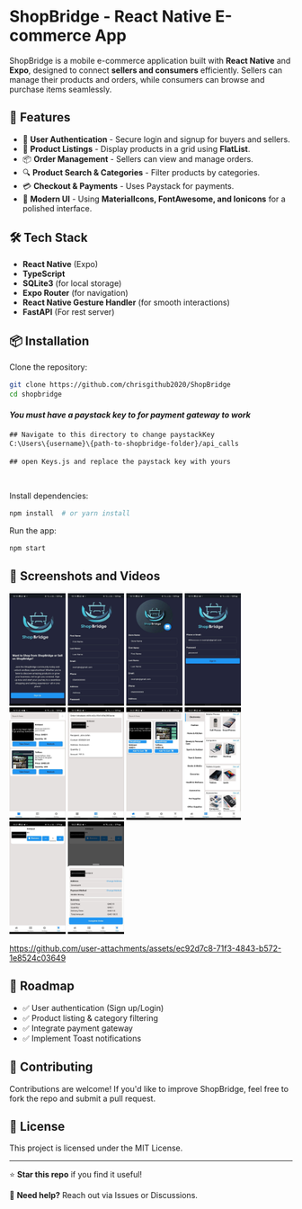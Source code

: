 # ShopBridge - React Native E-commerce App

ShopBridge is a mobile e-commerce application built with **React Native** and **Expo**, designed to connect **sellers and consumers** efficiently. Sellers can manage their products and orders, while consumers can browse and purchase items seamlessly.

## 🚀 Features

- 🔹 **User Authentication** - Secure login and signup for buyers and sellers.
- 🛒 **Product Listings** - Display products in a grid using **FlatList**.
- 📦 **Order Management** - Sellers can view and manage orders.
- 🔍 **Product Search & Categories** - Filter products by categories.
- 💳 **Checkout & Payments** - Uses Paystack for payments.
- 🎨 **Modern UI** - Using **MaterialIcons, FontAwesome, and Ionicons** for a polished interface.

## 🛠️ Tech Stack

- **React Native** (Expo)
- **TypeScript**
- **SQLite3** (for local storage)
- **Expo Router** (for navigation)
- **React Native Gesture Handler** (for smooth interactions)
- **FastAPI** (For rest server)

## 📦 Installation

Clone the repository:

```sh
git clone https://github.com/chrisgithub2020/ShopBridge
cd shopbridge
```

#### *You must have a paystack key to for payment gateway to work*

```
## Navigate to this directory to change paystackKey
C:\Users\{username}\{path-to-shopbridge-folder}/api_calls

## open Keys.js and replace the paystack key with yours
```

     

Install dependencies:

```sh
npm install  # or yarn install
```

Run the app:

```sh
npm start
```



## 📸 Screenshots and Videos

<div>
 <img src="./repo/welcome.jpg" height="200px" width="100px"/>
 <img src="./repo/consumer_signup.jpg" height="200px" width="100px"/>
 <img src="./repo/seller_signup.jpg" height="200px" width="100px"/>
 <img src="./repo/signin.jpg" height="200px" width="100px"/>
 <img src="./repo/seller_home.jpg" height="200px" width="100px"/>
 <img src="./repo/seller_orders.jpg" height="200px" width="100px"/>
 <img src="./repo/consumer_home.jpg" height="200px" width="100px"/>
 <img src="./repo/consumer_categories.jpg" height="200px" width="100px"/>
 <img src="./repo/consumer_cart.jpg" height="200px" width="100px"/>
 <img src="./repo/checkout.jpg" height="200px" width="100px"/>
</div>



https://github.com/user-attachments/assets/ec92d7c8-71f3-4843-b572-1e8524c03649





## 📌 Roadmap

- ✅ User authentication (Sign up/Login)
- ✅ Product listing & category filtering
- ✅ Integrate payment gateway
- ✅ Implement Toast notifications

## 🤝 Contributing

Contributions are welcome! If you'd like to improve ShopBridge, feel free to fork the repo and submit a pull request.

## 📜 License

This project is licensed under the MIT License.

---

⭐ **Star this repo** if you find it useful!

📩 **Need help?** Reach out via Issues or Discussions.
